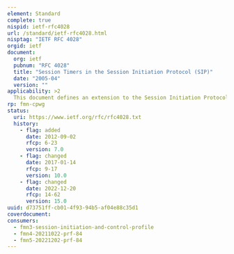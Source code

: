 ```yaml
---
element: Standard
complete: true
nispid: ietf-rfc4028
url: /standard/ietf-rfc4028.html
nisptag: "IETF RFC 4028"
orgid: ietf
document:
  org: ietf
  pubnum: "RFC 4028"
  title: "Session Timers in the Session Initiation Protocol (SIP)"
  date: "2005-04"
  version: ""
applicability: >2
  This document defines an extension to the Session Initiation Protocol (SIP). This extension allows for a periodic refresh of SIP sessions through a re-INVITE or UPDATE request. The refresh allows both user agents and proxies to determine whether the SIP session is still active. The extension defines two new header fields  Session-Expires, which conveys the lifetime of the session, and Min-SE, which conveys the minimum allowed value for the session timer.
rp: fmn-cpwg
status:
  uri: https://www.ietf.org/rfc/rfc4028.txt
  history: 
    - flag: added
      date: 2012-09-02
      rfcp: 6-23
      version: 7.0
    - flag: changed
      date: 2017-01-14
      rfcp: 9-17
      version: 10.0
    - flag: changed
      date: 2022-12-20
      rfcp: 14-62
      version: 15.0
uuid: d73751ff-cb01-4f93-94b5-af04e88c35d1
coverdocument:
consumers:
  - fmn3-session-initiation-and-control-profile
  - fmn4-20211022-prf-84
  - fmn5-20221202-prf-84
---
```


